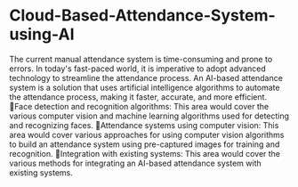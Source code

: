 # Cloud-Based-Attendance-System-using-AI
The current manual attendance system is time-consuming and prone to errors. In today's fast-paced world, it is imperative to adopt advanced technology to streamline the attendance process. An AI-based attendance system is a solution that uses artificial intelligence algorithms to automate the attendance process, making it faster, accurate, and more efficient.
🔹Face detection and recognition algorithms: This area would cover the various computer vision and machine learning algorithms used for detecting and recognizing faces.
🔹Attendance systems using computer vision: This area would cover various approaches for using computer vision algorithms to build an attendance system using pre-captured images for training and recognition.
🔹Integration with existing systems: This area would cover the various methods for integrating an AI-based attendance system with existing systems.
